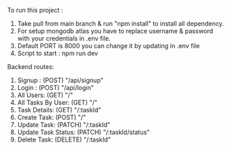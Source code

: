 To run this project :

1. Take pull from main branch & run "npm install" to install all dependency.
2. For setup mongodb atlas you have to replace username & password with your credentials in .env file.
3. Default PORT is 8000 you can change it by updating in .env file
4. Script to start : npm run dev
   

Backend routes:

1. Signup :            (POST)   "/api/signup"
2. Login :             (POST)   "/api/login"
3. All Users:          (GET)    "/"
4. All Tasks By User:  (GET)    "/"
5. Task Details:       (GET)    "/:taskId"
6. Create Task:        (POST)   "/"
7. Update Task:        (PATCH)  "/:taskId"
8. Update Task Status: (PATCH)  "/:taskId/status"
9. Delete Task:        (DELETE) "/:taskId"           
